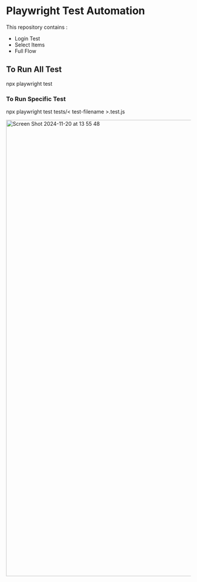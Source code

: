 # Playwright Test Automation

This repository contains :
- Login Test
- Select Items
- Full Flow 

## To Run All Test

npx playwright test

### To Run Specific Test 

npx playwright test tests/< test-filename >.test.js

<img width="1242" alt="Screen Shot 2024-11-20 at 13 55 48" src="https://github.com/user-attachments/assets/f8b79859-11a9-4e33-942d-bcb199922097">
